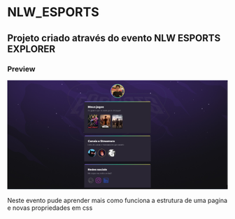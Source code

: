 # NLW_ESPORTS

<h2>Projeto criado através do evento NLW ESPORTS EXPLORER</h2>
<h3>Preview</h3>

<img src="/assets/preview.png">

<p>Neste evento pude aprender mais como funciona a estrutura de uma pagina e novas propriedades em css</p>
